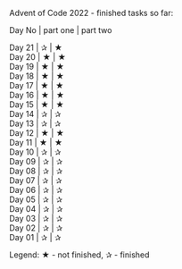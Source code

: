 Advent of Code 2022 - finished tasks so far:
 
Day No | part one | part two

Day 21 |     ✰    |     ★    
Day 20 |     ★    |     ★    
Day 19 |     ★    |     ★    
Day 18 |     ★    |     ★    
Day 17 |     ★    |     ★    
Day 16 |     ★    |     ★    
Day 15 |     ★    |     ★    
Day 14 |     ✰    |     ✰    
Day 13 |     ✰    |     ✰    
Day 12 |     ★    |     ★    
Day 11 |     ★    |     ★    
Day 10 |     ✰    |     ✰    
Day 09 |     ✰    |     ✰    
Day 08 |     ✰    |     ✰    
Day 07 |     ✰    |     ✰    
Day 06 |     ✰    |     ✰    
Day 05 |     ✰    |     ✰    
Day 04 |     ✰    |     ✰    
Day 03 |     ✰    |     ✰    
Day 02 |     ✰    |     ✰    
Day 01 |     ✰    |     ✰   

Legend: ★ - not finished, ✰ - finished